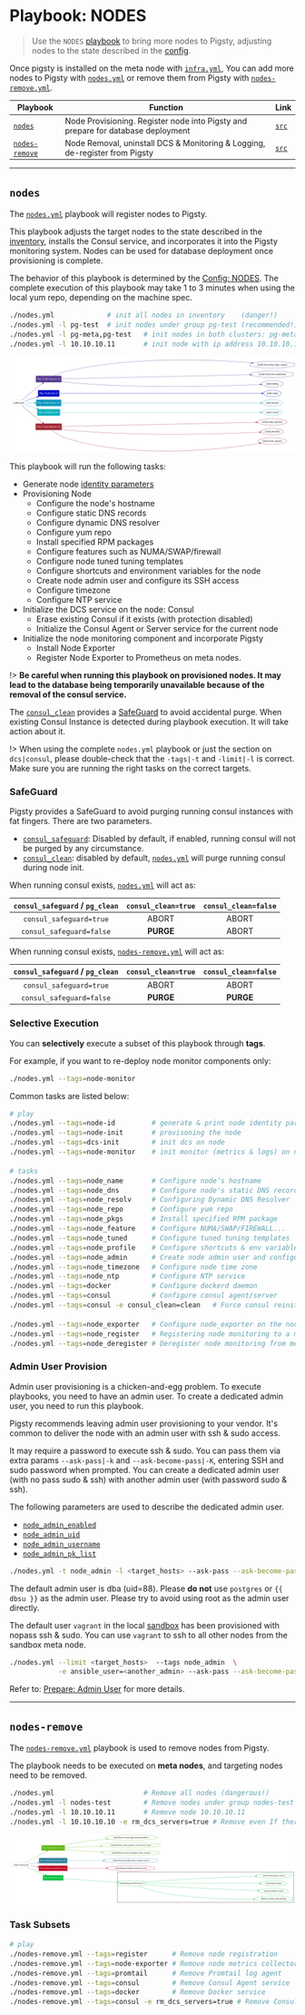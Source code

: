 # Playbook: NODES

> Use the `NODES` [playbook](p-playbook.md) to bring more nodes to Pigsty, adjusting nodes to the state described in the [config](v-nodes.md).

Once pigsty is installed on the meta node with [`infra.yml`](p-infra.md), You can add more nodes to Pigsty with [`nodes.yml`](#nodes) or remove them from Pigsty with [`nodes-remove.yml`](#nodes-remove).

| Playbook                                  | Function                                                     | Link                                                         |
| ----------------------------------------- | ------------------------------------------------------------ | ------------------------------------------------------------ |
| [`nodes`](p-nodes.md#nodes)               | Node Provisioning. Register node into Pigsty and prepare for database deployment | [`src`](https://github.com/vonng/pigsty/blob/master/nodes.yml) |
| [`nodes-remove`](p-nodes.md#nodes-remove) | Node Removal, uninstall DCS & Monitoring & Logging, de-register from Pigsty | [`src`](https://github.com/vonng/pigsty/blob/master/nodes-remove.yml) |





---------------

## `nodes`

The [`nodes.yml`](p-nodes.md) playbook will register nodes to Pigsty.

This playbook adjusts the target nodes to the state described in the [inventory](v-nodes.md), installs the Consul service, and incorporates it into the Pigsty monitoring system. Nodes can be used for database deployment once provisioning is complete.

The behavior of this playbook is determined by the [Config: NODES](v-nodes.md). The complete execution of this playbook may take 1 to 3 minutes when using the local yum repo, depending on the machine spec.

```bash
./nodes.yml             # init all nodes in inventory    (danger!)
./nodes.yml -l pg-test  # init nodes under group pg-test (recommended!)
./nodes.yml -l pg-meta,pg-test   # init nodes in both clusters: pg-meta and pg-test
./nodes.yml -l 10.10.10.11       # init node with ip address 10.10.10.11
```

![](_media/playbook/nodes.svg)


This playbook will run the following tasks:

* Generate node [identity parameters](v-nodes.md#NODE_IDENTITY) 
* Provisioning Node
  * Configure the node's hostname
  * Configure static DNS records
  * Configure dynamic DNS resolver
  * Configure yum repo
  * Install specified RPM packages
  * Configure features such as NUMA/SWAP/firewall
  * Configure node tuned tuning templates
  * Configure shortcuts and environment variables for the node
  * Create node admin user and configure its SSH access
  * Configure timezone
  * Configure NTP service
* Initialize the DCS service on the node: Consul
  * Erase existing Consul if it exists (with protection disabled)
  * Initialize the Consul Agent or Server service for the current node
* Initialize the node monitoring component and incorporate Pigsty
  * Install Node Exporter
  * Register Node Exporter to Prometheus on meta nodes.



!> **Be careful when running this playbook on provisioned nodes. It may lead to the database being temporarily unavailable because of the removal of the consul service.** 

The [`consul_clean`](v-nodes.md#consul_clean) provides a [SafeGuard](#SafeGuard) to avoid accidental purge. When existing Consul Instance is detected during playbook execution. It will take action about it.

!> When using the complete `nodes.yml` playbook or just the section on `dcs|consul`, please double-check that the `-tags|-t` and `-limit|-l` is correct. Make sure you are running the right tasks on the correct targets. 



### SafeGuard

Pigsty provides a SafeGuard to avoid purging running consul instances with fat fingers. There are two parameters.

* [`consul_safeguard`](v-nodes.md#consul_safeguard): Disabled by default, if enabled, running consul will not be purged by any circumstance.
* [`consul_clean`](v-nodes.md#consul_clean): disabled by default, [`nodes.yml`](#nodes) will purge running consul during node init.

When running consul exists, [`nodes.yml`](#nodes) will act as:

| `consul_safeguard` / `pg_clean` | `consul_clean=true` | `consul_clean=false` |
| :-----------------------------: | :-----------------: | :------------------: |
|     `consul_safeguard=true`     |        ABORT        |        ABORT         |
|    `consul_safeguard=false`     |      **PURGE**      |        ABORT         |

When running consul exists,  [`nodes-remove.yml`](#nodes-remove) will act as:

| `consul_safeguard` / `pg_clean` | `consul_clean=true` | `consul_clean=false` |
| :-----------------------------: | :-----------------: | :------------------: |
|     `consul_safeguard=true`     |        ABORT        |        ABORT         |
|    `consul_safeguard=false`     |      **PURGE**      |      **PURGE**       |







### Selective Execution

You can **selectively** execute a subset of this playbook through **tags**.

For example, if you want to re-deploy node monitor components only:

```bash
./nodes.yml --tags=node-monitor
```

Common tasks are listed below:

```bash
# play
./nodes.yml --tags=node-id         # generate & print node identity params
./nodes.yml --tags=node-init       # provisoning the node
./nodes.yml --tags=dcs-init        # init dcs on node
./nodes.yml --tags=node-monitor    # init monitor (metrics & logs) on node

# tasks
./nodes.yml --tags=node_name       # Configure node‘s hostname
./nodes.yml --tags=node_dns        # Configure node's static DNS records
./nodes.yml --tags=node_resolv     # Configuring Dynamic DNS Resolver
./nodes.yml --tags=node_repo       # Configure yum repo
./nodes.yml --tags=node_pkgs       # Install specified RPM package
./nodes.yml --tags=node_feature    # Configure NUMA/SWAP/FIREWALL...
./nodes.yml --tags=node_tuned      # Configure tuned tuning templates
./nodes.yml --tags=node_profile    # Configure shortcuts & env variables
./nodes.yml --tags=node_admin      # Create node admin user and configure SSH access
./nodes.yml --tags=node_timezone   # Configure node time zone
./nodes.yml --tags=node_ntp        # Configure NTP service
./nodes.yml --tags=docker          # Configure dockerd daemon
./nodes.yml --tags=consul          # Configure consul agent/server
./nodes.yml --tags=consul -e consul_clean=clean   # Force consul reinit

./nodes.yml --tags=node_exporter   # Configure node_exporter on the node and register it
./nodes.yml --tags=node_register   # Registering node monitoring to a meta node
./nodes.yml --tags=node_deregister # Deregister node monitoring from meta node
```





### Admin User Provision

Admin user provisioning is a chicken-and-egg problem. To execute playbooks, you need to have an admin user. To create a dedicated admin user, you need to run this playbook.

Pigsty recommends leaving admin user provisioning to your vendor. It's common to deliver the node with an admin user with ssh & sudo access.

It may require a password to execute ssh & sudo. You can pass them via extra params  `--ask-pass|-k` and `--ask-become-pass|-K`,  entering SSH and sudo password when prompted. You can create a dedicated admin user (with no pass sudo & ssh) with another admin user (with password sudo & ssh).

The following parameters are used to describe the dedicated admin user.

* [`node_admin_enabled`](v-nodes.md#node_admin_enabled)
* [`node_admin_uid`](v-nodes.md#node_admin_uid)
* [`node_admin_username`](v-nodes.md#node_admin_username)
* [`node_admin_pk_list`](v-nodes.md#node_admin_pk_list)

```bash
./nodes.yml -t node_admin -l <target_hosts> --ask-pass --ask-become-pass
```

The default admin user is dba (uid=88). Please **do not** use `postgres` or `{{ dbsu }}` as the admin user. Please try to avoid using root as the admin user directly.

The default user `vagrant` in the local [sandbox](d-sandbox.md) has been provisioned with nopass ssh & sudo. You can use `vagrant` to ssh to all other nodes from the sandbox meta node.

```bash
./nodes.yml --limit <target_hosts>  --tags node_admin  \
            -e ansible_user=<another_admin> --ask-pass --ask-become-pass 
```

Refer to: [Prepare: Admin User](d-prepare.md#Admin-Provisioning) for more details.





---------------

## `nodes-remove`

The [`nodes-remove.yml`](#nodes-remove) playbook is used to remove nodes from Pigsty.

The playbook needs to be executed on **meta nodes**, and targeting nodes need to be removed.

```bash
./nodes.yml                      # Remove all nodes (dangerous!)
./nodes.yml -l nodes-test        # Remove nodes under group nodes-test 
./nodes.yml -l 10.10.10.11       # Remove node 10.10.10.11
./nodes.yml -l 10.10.10.10 -e rm_dcs_servers=true # Remove even If there's a DCS Server
```

![](_media/playbook/nodes-remove.svg)



### Task Subsets

```bash
# play
./nodes-remove.yml --tags=register      # Remove node registration
./nodes-remove.yml --tags=node-exporter # Remove node metrics collector
./nodes-remove.yml --tags=promtail      # Remove Promtail log agent
./nodes-remove.yml --tags=consul        # Remove Consul Agent service
./nodes-remove.yml --tags=docker        # Remove Docker service
./nodes-remove.yml --tags=consul -e rm_dcs_servers=true # Remove Consul (Including Server!)
```

